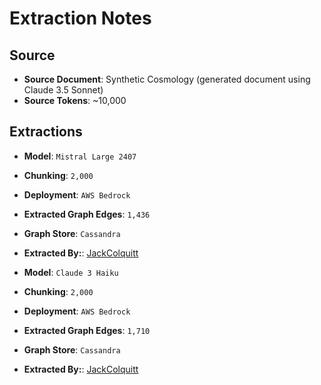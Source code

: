 # Extraction Notes

## Source

- **Source Document**: Synthetic Cosmology (generated document using Claude 3.5 Sonnet)
- **Source Tokens**: ~10,000

## Extractions

- **Model**: `Mistral Large 2407`
- **Chunking**: `2,000`
- **Deployment**: `AWS Bedrock`
- **Extracted Graph Edges**: `1,436`
- **Graph Store**: `Cassandra`
- **Extracted By:**: [JackColquitt](https://github.com/JackColquitt)

- **Model**: `Claude 3 Haiku`
- **Chunking**: `2,000`
- **Deployment**: `AWS Bedrock`
- **Extracted Graph Edges**: `1,710`
- **Graph Store**: `Cassandra`
- **Extracted By:**: [JackColquitt](https://github.com/JackColquitt)